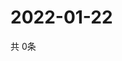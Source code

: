 # 2022-01-22
  共 0条

  <!-- BEGIN -->
  <!-- 最后更新时间Sat Jan 22 2022 23:02:54 GMT+0000 (Coordinated Universal Time) -->
  
  <!-- END -->
  
  